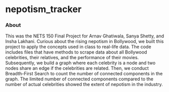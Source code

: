 # nepotism_tracker
### About
This was the NETS 150 Final Project for Arnav Ghatiwala, Sanya Shetty, and Insha Lakhani. Curious about the rising nepotism in Bollywood,
we built this project to apply the concepts used in class to real-life data. The code includes files that have methods to scrape data about
all Bollywood celebrities, their relatives, and the performance of their movies. Subsequently, we build a graph where each celebrity is a node
and two nodes share an edge if the celebrities are related. Then, we conduct Breadth-First Search to count the number of connected components
in the graph. The limited number of connected components compared to the number of actual celebrities showed the extent of nepotism in the
industry.
